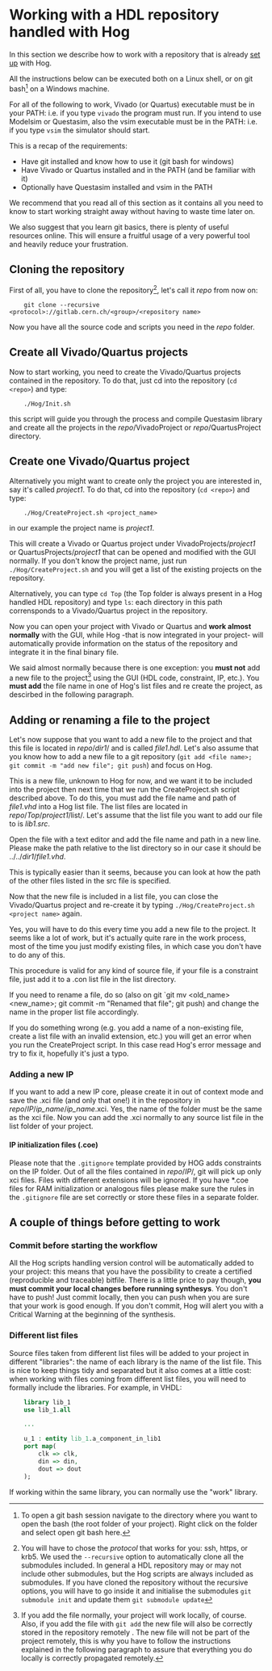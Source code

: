 # Working with a HDL repository handled with Hog

In this section we describe how to work with a repository that is already [set up](./02-setupNewHogProject.md) with Hog.

All the instructions below can be executed both on a Linux shell, or on git bash[^1] on a Windows machine.

[^1]: To open a git bash session navigate to the directory where you want to open the bash (the root folder of your project). Right click on the folder and select open git bash here.

For all of the following to work, Vivado (or Quartus) executable must be in your PATH: i.e. if you type `vivado` the program must run. If you intend to use Modelsim or Questasim, also the vsim executable must be in the PATH: i.e. if you type `vsim` the simulator should start.

This is a recap of the requirements:

- Have git installed and know how to use it (git bash for windows)
- Have Vivado or Quartus installed and in the PATH (and be familiar with it)
- Optionally have Questasim installed and vsim in the PATH

We recommend that you read all of this section as it contains all you need to know to start working straight away without having to waste time later on.

We also suggest that you learn git basics, there is plenty of useful resources online. 
This will ensure a fruitful usage of a very powerful tool and heavily reduce your frustration.

## Cloning the repository
First of all, you have to clone the repository[^2], let's call it *repo* from now on:

```console
	git clone --recursive <protocol>://gitlab.cern.ch/<group>/<repository name>
```

Now you have all the source code and scripts you need in the *repo* folder.

[^2]: You will have to chose the *protocol* that works for you: ssh, https, or krb5. We used the `--recursive` option to automatically clone all the submodules included. In general a HDL repository may or may not include other submodules, but the Hog scripts are always included as submodules. If you have cloned the repository without the recursive options, you will have to go inside it and initialise the submodules `git submodule init` and update them `git submodule update` 


## Create all Vivado/Quartus projects
Now to start working, you need to create the Vivado/Quartus projects contained in the repository. To do that, just cd into the repository (`cd <repo>`) and type:

```console
	./Hog/Init.sh
```

this script will guide you through the process and compile Questasim library and create all the projects in the *repo*/VivadoProject or *repo*/QuartusProject directory.

## Create one Vivado/Quartus project
Alternatively you might want to create only the project you are interested in, say it's called *project1*.
To do that, cd into the repository (`cd <repo>`) and type:

```console
	./Hog/CreateProject.sh <project_name>
```

in our example the project name is *project1*.

This will create a Vivado or Quartus project under VivadoProjects/*project1* or QuartusProjects/*project1* that can be opened and modified with the GUI normally.
If you don't know the project name, just run `./Hog/CreateProject.sh` and you will get a list of the existing projects on the repository.

Alternatively, you can type `cd Top` (the Top folder is always present in a Hog handled HDL repository) and type `ls`: each directory in this path corrensponds to a Vivado/Quartus project in the repository.

Now you can open your project with Vivado or Quartus and **work almost normally** with the GUI, while Hog -that is now integrated in your project- will automatically provide information on the status of the repository and integrate it in the final binary file.

[^5]: The CreateProject script, integrates Hog's Tcl scripts in the Vivado/Quartus project without you noticing it. From now on, Hog scripts will run automatically, every time you start the sysnthesis or any other step in the workflow. The most important script is the pre-synthesis one that interacts with your local git repository and integrates its version and git commit SHA into your HDL project by means of HDL generic parameters.

We said almost normally because there is one exception: you **must not** add a new file to the project[^3] using the GUI (HDL code, constraint, IP, etc.). You **must add** the file name in one of Hog's list files and re create the project, as descirbed in the following paragraph.

[^3]: If you add the file normally, your project will work locally, of course. Also, if you add the file with `git add` the new file will also be correctly stored in the repository remotely . The new file will not be part of the project remotely, this is why you have to follow the instructions explained in the following paragraph to assure that everything you do locally is correctly propagated remotely.

## Adding or renaming a file to the project
Let's now suppose that you want to add a new file to the project and that this file is located in *repo*/*dir1*/ and is called *file1.hdl*. Let's also assume that you know how to add a new file to a git repository (`git add <file name>; git commit -m "add new file"; git push`) and focus on Hog.

This is a new file, unknown to Hog for now, and we want it to be included into the project then next time that we run the CreateProject.sh script described above. To do this, you must add the file name and path of *file1.vhd* into a Hog list file. The list files are located in *repo*/*Top*/*project1*/list/. Let's assume that the list file you want to add our file to is *lib1.src*.

Open the file with a text editor and add the file name and path in a new line. Please make the path relative to the list directory so in our case it should be ../../*dir1*/*file1.vhd*.

This is typically easier than it seems, because you can look at how the path of the other files listed in the src file is specified.

Now that the new file is included in a list file, you can close the Vivado/Quartus project and re-create it by typing `./Hog/CreateProject.sh <project name>` again.

Yes, you will have to do this every time you add a new file to the project. It seems like a lot of work, but it's actually quite rare in the work process, most of the time you just modify existing files, in which case you don't have to do any of this.

This procedure is valid for any kind of source file, if your file is a constraint file, just add it to a .con list file in the list directory.

If you need to rename a file, do so (also on git `git mv <old_name> <new_name>; git commit -m "Renamed that file"; git push) and change the name in the proper list file accordingly.

If you do something wrong (e.g. you add a name of a non-existing file, create a list file with an invalid extension, etc.) you will get an error when you run the CreateProject script. In this case read Hog's error message and try to fix it, hopefully it's just a typo.

### Adding a new IP 
If you want to add a new IP core, please create it in out of context mode and save the .xci file (and only that one!) it in the repository in *repo*/*IP*/*ip_name*/*ip_name*.xci. Yes, the name of the folder must be the same as the xci file.
Now you can add the .xci normally to any source list file in the list folder of your project.

#### IP initialization files (.coe)

Please note that the `.gitignore` template provided by HOG adds constraints on the IP folder.
Out of all the files contained in *repo*/*IP*/, git will pick up only xci files.
Files with different extensions will be ignored.
If you have *.coe files for RAM initialization or analogous files please make sure the rules in the `.gitignore` file are set correctly or store these files in a separate folder.


## A couple of things before getting to work

### Commit before starting the workflow
All the Hog scripts handling version control will be automatically added to your project: this means that you have the possibility to create a certified (reproducible and traceable) bitfile. There is a little price to pay though, **you must commit your local changes before running synthesys**. You don't have to push! Just commit locally, then you can push when you are sure that your work is good enough.
If you don't commit, Hog will alert you with a Critical Warning at the beginning of the synthesis.

### Different list files
Source files taken from different list files will be added to your project in different "libraries": the name of each library is the name of the list file. This is nice to keep things tidy and separated but it also comes at a little cost: when working with files coming from different list files, you will need to formally include the libraries. For example, in VHDL:

```vhdl
	library lib_1
	use lib_1.all

	...

	u_1 : entity lib_1.a_component_in_lib1 
	port map(
		clk => clk,
		din => din,
		dout => dout
	);
```

If working within the same library, you can normally use the "work" library.
